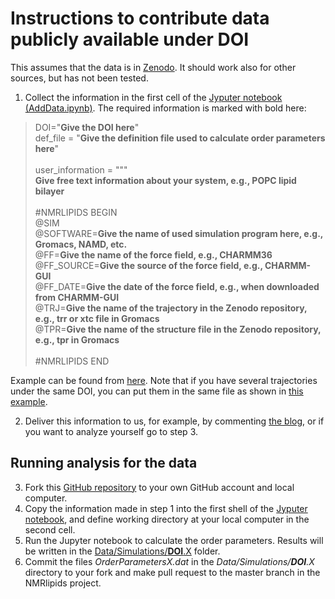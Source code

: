 # Instructions to contribute data publicly available under DOI

This assumes that the data is in [Zenodo](www.zenodo.org).
It should work also for other sources, but has not been tested.

1. Collect the information in the first cell of the [Jyputer notebook (AddData.ipynb)](https://github.com/NMRLipids/NMRlipidsVIpolarizableFFs/blob/master/DataContribtionScripts/AddData.ipynb).
The required information is marked with bold here:

>DOI="**Give the DOI here**" \
>def_file  = "**Give the definition file used to calculate order parameters here**" \
> \
>user_information = """ \
>**Give free text information about your system, e.g., POPC lipid bilayer** \
> \
>#NMRLIPIDS BEGIN \
>@SIM \
>@SOFTWARE=**Give the name of used simulation program here, e.g., Gromacs, NAMD, etc.** \
>@FF=**Give the name of the force field, e.g., CHARMM36** \
>@FF_SOURCE=**Give the source of the force field, e.g., CHARMM-GUI** \
>@FF_DATE=**Give the date of the force field, e.g., when downloaded from CHARMM-GUI** \
>@TRJ=**Give the name of the trajectory in the Zenodo repository, e.g., trr or xtc file in Gromacs** \
>@TPR=**Give the name of the structure file in the Zenodo repository, e.g., tpr in Gromacs** \
> \
>#NMRLIPIDS END

Example can be found from [here](https://github.com/NMRLipids/NMRlipidsVIpolarizableFFs/blob/master/DataContribtionScripts/exampleDATAnamdPOPC.txt). 
Note that if you have several trajectories under the same DOI, you can put them in the same file 
as shown in [this example]().

2. Deliver this information to us, for example, by commenting [the blog](),
or if you want to analyze yourself go to step 3.

## Running analysis for the data

3. Fork this [GitHub repository](https://github.com/NMRLipids/NMRlipidsVIpolarizableFFs) to your own GitHub account and local computer.
4. Copy the information made in step 1 into the first shell of
the [Jyputer notebook](https://github.com/NMRLipids/NMRlipidsVIpolarizableFFs/blob/master/DataContribtionScripts/AddData.ipynb),
and define working directory at your local computer in the second cell.
5. Run the Jupyter notebook to calculate the order parameters. 
Results will be written in the [Data/Simulations/**DOI**.X](https://github.com/NMRLipids/NMRlipidsVIpolarizableFFs/tree/master/Data/Simulations)
folder.
6. Commit the files *OrderParametersX.dat* in the *Data/Simulations/**DOI**.X* directory to your fork
and make pull request to the master branch in the NMRlipids project.
